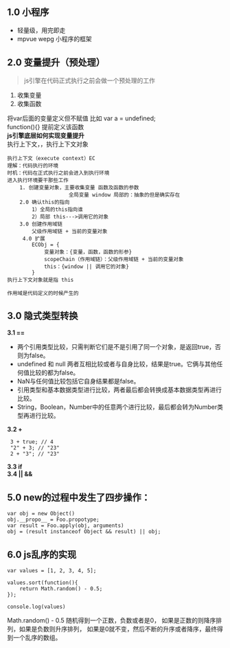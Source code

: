 ## 1.0 小程序
* 轻量级，用完即走
* mpvue wepg 小程序的框架
## 2.0 变量提升（预处理）
>js引擎在代码正式执行之前会做一个预处理的工作
1. 收集变量
2. 收集函数

将var后面的变量定义但不赋值 比如 var a = undefined;<br>
function(){} 提前定义该函数<br>
**js引擎底层如何实现变量提升**<br>
执行上下文，，执行上下文对象<br>
``` 
执行上下文（execute context）EC
理解：代码执行的环境
时机：代码在正式执行之前会进入到执行环境
进入执行环境要干那些工作
    1. 创建变量对象，主要收集变量 函数及函数的参数
                    全局变量 window 局部的：抽象的但是确实存在
    2.0 确认this的指向
        1）全局的this指向谁
        2）局部 this--->调用它的对象
    3.0 创建作用域链
        父级作用域链 + 当前的变量对象
     4.0 扩展
        ECObj = {
            变量对象：{变量，函数，函数的形参}
            scopeChain（作用域链）：父级作用域链 + 当前的变量对象
            this：{window || 调用它的对象}
        }
执行上下文对象就是指 this

作用域是代码定义的时候产生的
```

## 3.0  隐式类型转换
**3.1 ==**
* 两个引用类型比较，只需判断它们是不是引用了同一个对象，是返回true，否则为false。
* undefined 和 null 两者互相比较或者与自身比较，结果是true。它俩与其他任何值比较的都为false。
* NaN与任何值比较包括它自身结果都是false。
* 引用类型和基本数据类型进行比较，两者最后都会转换成基本数据类型再进行比较。
* String，Boolean，Number中的任意两个进行比较，最后都会转为Number类型再进行比较。

**3.2 +**<br>
```
 3 + true; // 4
 "2" + 3; // "23"
 2 + "3"; // "23"
```
**3.3 if**<br>
**3.4 || &&**<br>




## 5.0 new的过程中发生了四步操作：
```
var obj = new Object()
obj.__propo__ = Foo.propotype;
var result = Foo.apply(obj, arguments)
obj = (result instanceof Object && result) || obj; 
```

## 6.0 js乱序的实现
``` 
var values = [1, 2, 3, 4, 5];

values.sort(function(){
    return Math.random() - 0.5;
});

console.log(values)
```
Math.random() - 0.5 随机得到一个正数，负数或者是0，
如果是正数的则降序排列，如果是负数则升序排列，
如果是0就不变，然后不断的升序或者降序，最终得到一个乱序的数组。

